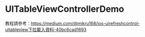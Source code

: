 # UITableViewControllerDemo
教程請參考：https://medium.com/@mikru168/ios-uirefreshcontrol-uitableview下拉載入資料-40bc6cad1693
